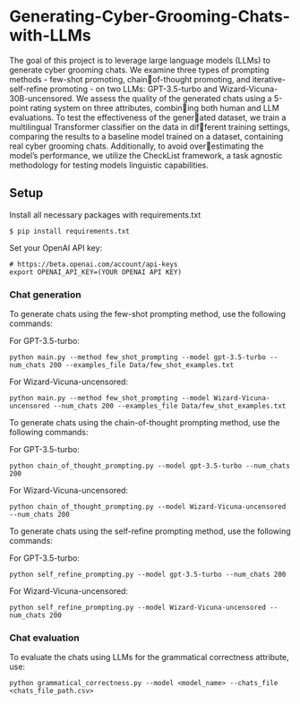 # Generating-Cyber-Grooming-Chats-with-LLMs
The goal of this project is to leverage large language models (LLMs) to generate cyber grooming chats. We examine three types of prompting methods - few-shot promoting, chain￾of-thought promoting, and iterative-self-refine promoting - on two LLMs: GPT-3.5-turbo and Wizard-Vicuna-30B-uncensored. We assess the quality of the generated chats using a 5-point rating system on three attributes, combin￾ing both human and LLM evaluations. To test the effectiveness of the gener￾ated dataset, we train a multilingual Transformer classifier on the data in dif￾ferent training settings, comparing the results to a baseline model trained on a dataset, containing real cyber grooming chats. Additionally, to avoid over￾estimating the model’s performance, we utilize the CheckList framework,
a task agnostic methodology for testing models linguistic capabilities. 

## Setup 
Install all necessary packages with requirements.txt
```
$ pip install requirements.txt
```

Set your OpenAI API key:
```
# https://beta.openai.com/account/api-keys
export OPENAI_API_KEY=(YOUR OPENAI API KEY)
```
### Chat generation
To generate chats using the few-shot prompting method, use the following commands:

For GPT-3.5-turbo:
```
python main.py --method few_shot_prompting --model gpt-3.5-turbo --num_chats 200 --examples_file Data/few_shot_examples.txt

```
For Wizard-Vicuna-uncensored:
```
python main.py --method few_shot_prompting --model Wizard-Vicuna-uncensored --num_chats 200 --examples_file Data/few_shot_examples.txt
```

To generate chats using the chain-of-thought prompting method, use the following commands:

For GPT-3.5-turbo:
```
python chain_of_thought_prompting.py --model gpt-3.5-turbo --num_chats 200
```
For Wizard-Vicuna-uncensored:
```
python chain_of_thought_prompting.py --model Wizard-Vicuna-uncensored --num_chats 200
```

To generate chats using the self-refine prompting method, use the following commands:

For GPT-3.5-turbo:
```
python self_refine_prompting.py --model gpt-3.5-turbo --num_chats 200
```
For Wizard-Vicuna-uncensored:
```
python self_refine_prompting.py --model Wizard-Vicuna-uncensored --num_chats 200
```

### Chat evaluation

To evaluate the chats using LLMs for the grammatical correctness attribute, use: 
```
python grammatical_correctness.py --model <model_name> --chats_file <chats_file_path.csv>
```


